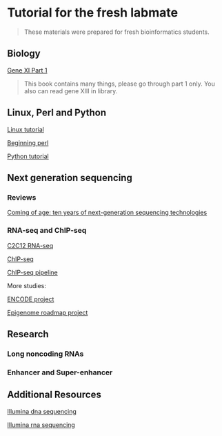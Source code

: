# Tutorial for the fresh labmate

> These materials were prepared for fresh bioinformatics students.

## Biology

[Gene XI Part 1](https://ms2016asab.files.wordpress.com/2016/09/lewins-genes-xi.pdf)

> This book contains many things, please go through part 1 only.
> You also can read gene XIII in library.

## Linux, Perl and Python

[Linux tutorial](http://cn.linux.vbird.org/linux_basic/linux_basic.php)

[Beginning perl](http://www.perl.org/books/beginning-perl/)

[Python tutorial](https://www.liaoxuefeng.com/wiki/0014316089557264a6b348958f449949df42a6d3a2e542c000)

## Next generation sequencing

### Reviews

[Coming of age: ten years of next-generation sequencing technologies](https://www.nature.com/articles/nrg.2016.49)

### RNA-seq and ChIP-seq

[C2C12 RNA-seq](https://www.nature.com/articles/nbt.1621)

[ChIP-seq](https://www.sciencedirect.com/science/article/pii/S0092867407006009)

[ChIP-seq pipeline](https://genome.cshlp.org/content/22/9/1813.long)

More studies:

[ENCODE project](http://www.nature.com/encode/#/threads)

[Epigenome roadmap project](http://www.nature.com/collections/vbqgtr/)

## Research

### Long noncoding RNAs

### Enhancer and Super-enhancer

## Additional Resources

[Illumina dna sequencing](https://www.illumina.com/content/dam/illumina-marketing/documents/products/research_reviews/dna-sequencing-methods-review-web.pdf)

[Illumina rna sequencing](https://www.illumina.com/content/dam/illumina-marketing/documents/products/research_reviews/rna-sequencing-methods-review-web.pdf)


